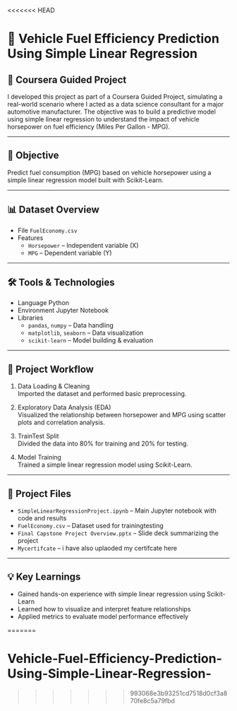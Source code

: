 <<<<<<< HEAD
# 🚗 Vehicle Fuel Efficiency Prediction Using Simple Linear Regression  
## 📘 Coursera Guided Project

I developed this project as part of a Coursera Guided Project, simulating a real-world scenario where I acted as a data science consultant for a major automotive manufacturer. The objective was to build a predictive model using simple linear regression to understand the impact of vehicle horsepower on fuel efficiency (Miles Per Gallon - MPG).

---

## 🎯 Objective

 Predict fuel consumption (MPG) based on vehicle horsepower using a simple linear regression model built with Scikit-Learn.

---

## 📊 Dataset Overview

- File `FuelEconomy.csv`
- Features
  - `Horsepower` – Independent variable (X)
  - `MPG` – Dependent variable (Y)

---

## 🛠️ Tools & Technologies

- Language Python
- Environment Jupyter Notebook
- Libraries  
  - `pandas`, `numpy` – Data handling  
  - `matplotlib`, `seaborn` – Data visualization  
  - `scikit-learn` – Model building & evaluation

---

## 🔎 Project Workflow

1. Data Loading & Cleaning  
   Imported the dataset and performed basic preprocessing.

2. Exploratory Data Analysis (EDA)  
   Visualized the relationship between horsepower and MPG using scatter plots and correlation analysis.

3. TrainTest Split  
   Divided the data into 80% for training and 20% for testing.

4. Model Training  
   Trained a simple linear regression model using Scikit-Learn.

---

## 📂 Project Files

- `SimpleLinearRegressionProject.ipynb` – Main Jupyter notebook with code and results  
- `FuelEconomy.csv` – Dataset used for trainingtesting  
- `Final Capstone Project Overview.pptx` – Slide deck summarizing the project
- `Mycertifcate` – i have also uplaoded my certifcate here 

---

## 💡 Key Learnings

- Gained hands-on experience with simple linear regression using Scikit-Learn  
- Learned how to visualize and interpret feature relationships  
- Applied metrics to evaluate model performance effectively


=======
# Vehicle-Fuel-Efficiency-Prediction-Using-Simple-Linear-Regression-
>>>>>>> 993068e3b93251cd7518d0cf3a870fe8c5a79fbd
